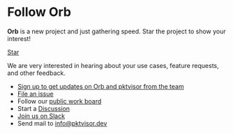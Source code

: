 # Follow Orb
<script async defer src="https://buttons.github.io/buttons.js"></script>

**Orb** is a new project and just gathering speed. Star the project to show your interest!

<a class="github-button" href="https://github.com/ns1labs/orb" data-size="large" aria-label="Star ns1labs/orb on GitHub">Star</a>

We are very interested in hearing about your use cases, feature requests, and other feedback.

* [Sign up to get updates on Orb and pktvisor from the team](https://resources.ns1.com/get-orb-updates)
* [File an issue](https://github.com/ns1labs/orb/issues/new)
* Follow our [public work board](https://github.com/ns1labs/orb/projects/1)
* Start a [Discussion](https://github.com/ns1labs/orb/discussions)
* [Join us on Slack](https://join.slack.com/t/ns1labs/shared_invite/zt-qqsm5cb4-9fsq1xa~R3h~nX6W0sJzmA)
* Send mail to [info@pktvisor.dev](mailto:info@pktvisor.dev)
